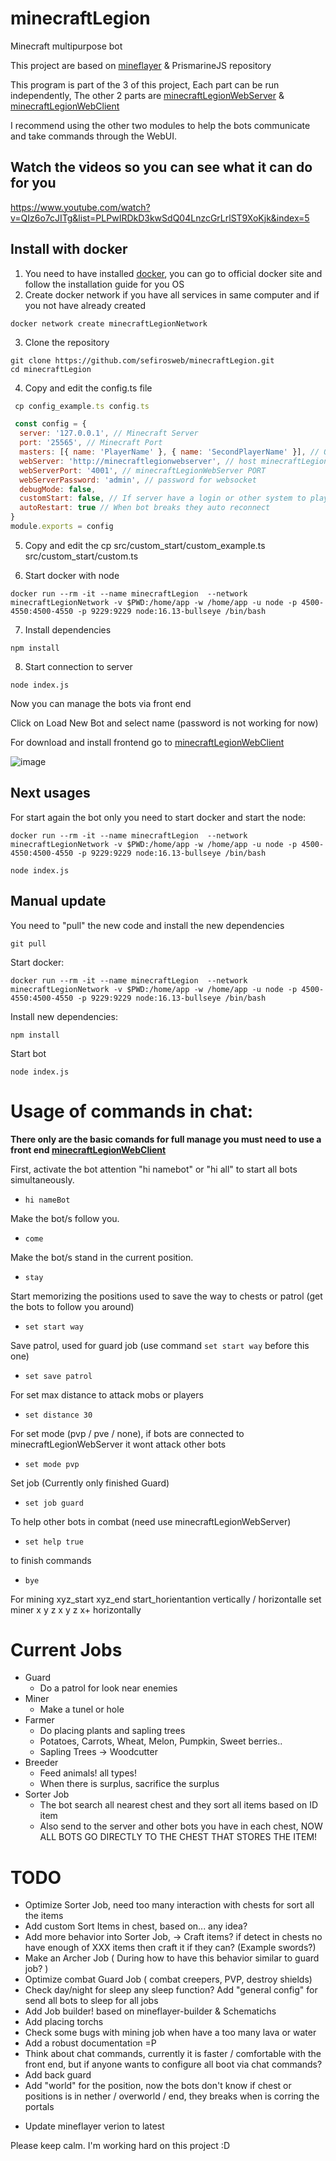 # minecraftLegion

Minecraft multipurpose bot

This project are based on <a target="_blank" href="https://github.com/PrismarineJS/mineflayer">mineflayer</a> & PrismarineJS repository

This program is part of the 3 of this project,
Each part can be run independently,
The other 2 parts are <a target="_blank" href="https://github.com/sefirosweb/minecraftLegionWebServer">minecraftLegionWebServer</a> & <a href="https://github.com/sefirosweb/minecraftLegionWebClient">minecraftLegionWebClient</a>

I recommend using the other two modules to help the bots communicate and take commands through the WebUI.

## Watch the videos so you can see what it can do for you
https://www.youtube.com/watch?v=QIz6o7cJITg&list=PLPwIRDkD3kwSdQ04LnzcGrLrlST9XoKjk&index=5

## Install with docker

1. You need to have installed [docker](https://docs.docker.com/desktop/windows/wsl/), you can go to official docker site and follow the installation guide for you OS
2. Create docker network if you have all services in same computer and if you not have already created

```
docker network create minecraftLegionNetwork
```

3. Clone the repository

```
git clone https://github.com/sefirosweb/minecraftLegion.git
cd minecraftLegion
```

4. Copy and edit the config.ts file

```js
 cp config_example.ts config.ts

 const config = {
  server: '127.0.0.1', // Minecraft Server
  port: '25565', // Minecraft Port
  masters: [{ name: 'PlayerName' }, { name: 'SecondPlayerName' }], // Optional when front end is not opened
  webServer: 'http://minecraftlegionwebserver', // host minecraftLegionWebServer Web, if is in docker locak you must use a default config
  webServerPort: '4001', // minecraftLegionWebServer PORT
  webServerPassword: 'admin', // password for websocket
  debugMode: false,
  customStart: false, // If server have a login or other system to play you can add your self start Ex: login pass pass (see custom_start/custom_example.ts)
  autoRestart: true // When bot breaks they auto reconnect
}
module.exports = config

```
5. Copy and edit the  cp src/custom_start/custom_example.ts src/custom_start/custom.ts

6. Start docker with node

```
docker run --rm -it --name minecraftLegion  --network minecraftLegionNetwork -v $PWD:/home/app -w /home/app -u node -p 4500-4550:4500-4550 -p 9229:9229 node:16.13-bullseye /bin/bash
```

7. Install dependencies

```
npm install
```

8. Start connection to server

```
node index.js
```

Now you can manage the bots via front end

Click on Load New Bot and select name (password is not working for now)

For download and install frontend go to <a target="_blank" href="https://github.com/sefirosweb/minecraftLegionWebClient">minecraftLegionWebClient</a>

![image](https://raw.githubusercontent.com/sefirosweb/minecraftLegion/master/docs/LoadBot.png)

## Next usages
For start again the bot only you need to start docker and start the node:
```
docker run --rm -it --name minecraftLegion  --network minecraftLegionNetwork -v $PWD:/home/app -w /home/app -u node -p 4500-4550:4500-4550 -p 9229:9229 node:16.13-bullseye /bin/bash
```

```
node index.js
```

## Manual update
You need to "pull" the new code and install the new dependencies

```
git pull
```
Start docker:

```
docker run --rm -it --name minecraftLegion  --network minecraftLegionNetwork -v $PWD:/home/app -w /home/app -u node -p 4500-4550:4500-4550 -p 9229:9229 node:16.13-bullseye /bin/bash
```
Install new dependencies:
```
npm install
```
Start bot
```
node index.js
```

# Usage of commands in chat:

**There only are the basic comands for full manage you must need to use a front end <a target="_blank" href="https://github.com/sefirosweb/minecraftLegionWebClient">minecraftLegionWebClient</a>**

First, activate the bot attention "hi namebot" or "hi all" to start all bots simultaneously.

- `hi nameBot`

Make the bot/s follow you.

- `come`

Make the bot/s stand in the current position.

- `stay`

Start memorizing the positions used to save the way to chests or patrol (get the bots to follow you around)

- `set start way`

Save patrol, used for guard job (use command `set start way` before this one)

- `set save patrol`

For set max distance to attack mobs or players

- `set distance 30`

For set mode (pvp / pve / none), if bots are connected to minecraftLegionWebServer it wont attack other bots

- `set mode pvp`

Set job (Currently only finished Guard)

- `set job guard`

To help other bots in combat (need use minecraftLegionWebServer)

- `set help true`

to finish commands

- `bye`

For mining xyz_start xyz_end start_horientantion vertically / horizontalle
set miner x y z x y z x+ horizontally

# Current Jobs

- Guard
  - Do a patrol for look near enemies
- Miner
  - Make a tunel or hole
- Farmer
  - Do placing plants and sapling trees
  - Potatoes, Carrots, Wheat, Melon, Pumpkin, Sweet berries..
  - Sapling Trees -> Woodcutter
- Breeder
  - Feed animals! all types!
  - When there is surplus, sacrifice the surplus
- Sorter Job
  - The bot search all nearest chest and they sort all items based on ID item
  - Also send to the server and other bots you have in each chest, NOW ALL BOTS GO DIRECTLY TO THE CHEST THAT STORES THE ITEM!

# TODO

- Optimize Sorter Job, need too many interaction with chests for sort all the items
- Add custom Sort Items in chest, based on... any idea?
- Add more behavior into Sorter Job, -> Craft items? if detect in chests no have enough of XXX items then craft it if they can? (Example swords?)
- Make an Archer Job ( During how to have this behavior similar to guard job? )
- Optimize combat Guard Job ( combat creepers, PVP, destroy shields)
- Check day/night for sleep any sleep function? Add "general config" for send all bots to sleep for all jobs
- Add Job builder! based on mineflayer-builder & Schematichs
- Add placing torchs
- Check some bugs with mining job when have a too many lava or water
- Add a robust documentation =P
- Think about chat commands, currently it is faster / comfortable with the front end, but if anyone wants to configure all boot via chat commands?
- Add back guard
- Add "world" for the position, now the bots don't know if chest or positions is in nether / overworld / end, they breaks when is corring the portals

* Update mineflayer verion to latest

Please keep calm. I'm working hard on this project :D

